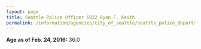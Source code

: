 ```yaml
---
layout: page
title: Seattle Police Officer 6822 Ryan F. Keith
permalink: /information/agencies/city_of_seattle/seattle_police_department/copbook/6822/
---
```


**Age as of Feb. 24, 2016:** 36.0
